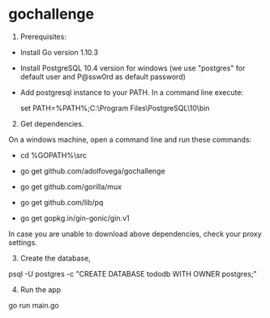 # gochallenge

1. Prerequisites: 

- Install Go version 1.10.3
- Install PostgreSQL 10.4 version for windows (we use "postgres" for default user and P@ssw0rd as default password)
- Add postgresql instance to your PATH. In a command line execute:

  set PATH=%PATH%;C:\Program Files\PostgreSQL\10\bin

2. Get dependencies. 

On a windows machine, open a command line and run these commands:

- cd %GOPATH%\src

- go get github.com/adolfovega/gochallenge

- go get github.com/gorilla/mux

- go get github.com/lib/pq

- go get gopkg.in/gin-gonic/gin.v1


In case you are unable to download above dependencies, check your proxy settings.

3. Create the database, 

psql -U postgres -c "CREATE DATABASE tododb WITH OWNER postgres;"

4. Run the app

go run main.go

